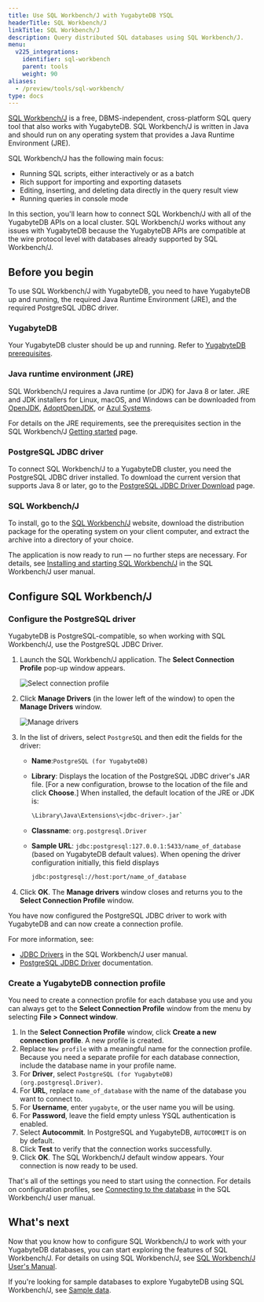```yaml
---
title: Use SQL Workbench/J with YugabyteDB YSQL
headerTitle: SQL Workbench/J
linkTitle: SQL Workbench/J
description: Query distributed SQL databases using SQL Workbench/J.
menu:
  v225_integrations:
    identifier: sql-workbench
    parent: tools
    weight: 90
aliases:
  - /preview/tools/sql-workbench/
type: docs
---
```


[SQL Workbench/J](https://www.sql-workbench.eu/index.html) is a free, DBMS-independent, cross-platform SQL query tool that also works with YugabyteDB. SQL Workbench/J is written in Java and should run on any operating system that provides a Java Runtime Environment (JRE).

SQL Workbench/J has the following main focus:

- Running SQL scripts, either interactively or as a batch
- Rich support for importing and exporting datasets
- Editing, inserting, and deleting data directly in the query result view
- Running queries in console mode

In this section, you'll learn how to connect SQL Workbench/J with all of the YugabyteDB APIs on a local cluster. SQL Workbench/J works without any issues with YugabyteDB because the YugabyteDB APIs are compatible at the wire protocol level with databases already supported by SQL Workbench/J.

## Before you begin

To use SQL Workbench/J with YugabyteDB, you need to have YugabyteDB up and running, the required Java Runtime Environment (JRE), and the required PostgreSQL JDBC driver.

### YugabyteDB

Your YugabyteDB cluster should be up and running. Refer to [YugabyteDB prerequisites](../#yugabytedb-prerequisites).

### Java runtime environment (JRE)

SQL Workbench/J requires a Java runtime (or JDK) for Java 8 or later. JRE and JDK installers for Linux, macOS, and Windows can be downloaded from [OpenJDK](http://jdk.java.net/), [AdoptOpenJDK](https://adoptopenjdk.net/), or [Azul Systems](https://www.azul.com/downloads/zulu-community/).

For details on the JRE requirements, see the prerequisites section in the SQL Workbench/J [Getting started](http://www.sql-workbench.eu/getting-started.html) page.

### PostgreSQL JDBC driver

To connect SQL Workbench/J to a YugabyteDB cluster, you need the PostgreSQL JDBC driver installed. To download the current version that supports Java 8 or later, go to the [PostgreSQL JDBC Driver Download](https://jdbc.postgresql.org/download/) page.

### SQL Workbench/J

To install, go to the [SQL Workbench/J](http://www.sql-workbench.net/) website, download the distribution package for the operating system on your client computer, and extract the archive into a directory of your choice.

The application is now ready to run — no further steps are necessary. For details, see [Installing and starting SQL Workbench/J](http://www.sql-workbench.eu/manual/install.html) in the SQL Workbench/J user manual.

## Configure SQL Workbench/J

### Configure the PostgreSQL driver

YugabyteDB is PostgreSQL-compatible, so when working with SQL Workbench/J, use the PostgreSQL JDBC Driver.

1. Launch the SQL Workbench/J application. The **Select Connection Profile** pop-up window appears.

    ![Select connection profile](/images/develop/tools/sql-workbench/sql-wb_connection-profile.png)

2. Click **Manage Drivers** (in the lower left of the window) to open the **Manage Drivers** window.

    ![Manage drivers](/images/develop/tools/sql-workbench/sql-wb-manage-drivers.png)

3. In the list of drivers, select `PostgreSQL` and then edit the fields for the driver:

    - **Name**:`PostgreSQL (for YugabyteDB)`
    - **Library**: Displays the location of the PostgreSQL JDBC driver's JAR file. [For a new configuration, browse to the location of the file and click **Choose**.] When installed, the default location of the JRE or JDK is:

      ```sh
      \Library\Java\Extensions\<jdbc-driver>.jar`
      ```

    - **Classname**: `org.postgresql.Driver`
    - **Sample URL**: `jdbc:postgresql:127.0.0.1:5433/name_of_database` (based on YugabyteDB default values). When opening the driver configuration initially, this field displays

        ```sh
       jdbc:postgresql://host:port/name_of_database
        ```

4. Click **OK**. The **Manage drivers** window closes and returns you to the **Select Connection Profile** window.

You have now configured the PostgreSQL JDBC driver to work with YugabyteDB and can now create a connection profile.

For more information, see:

- [JDBC Drivers](http://www.sql-workbench.net/manual/jdbc-setup.html) in the SQL Workbench/J user manual.
- [PostgreSQL JDBC Driver](https://jdbc.postgresql.org/documentation/) documentation.

### Create a YugabyteDB connection profile

You need to create a connection profile for each database you use and you can always get to the **Select Connection Profile** window from the menu by selecting **File > Connect window**.

1. In the **Select Connection Profile** window, click **Create a new connection profile**. A new profile is created.
2. Replace `New profile` with a meaningful name for the connection profile. Because you need a separate profile for each database connection, include the database name in your profile name.
3. For **Driver**, select `PostgreSQL (for YugabyteDB) (org.postgresql.Driver)`.
4. For **URL**, replace `name_of_database` with the name of the database you want to connect to.
5. For **Username**, enter `yugabyte`, or the user name you will be using.
6. For **Password**, leave the field empty unless YSQL authentication is enabled.
7. Select **Autocommit**. In PostgreSQL and YugabyteDB, `AUTOCOMMIT` is on by default.
8. Click **Test** to verify that the connection works successfully.
9. Click **OK**.  The SQL Workbench/J default window appears. Your connection is now ready to be used.

That's all of the settings you need to start using the connection. For details on configuration profiles, see [Connecting to the database](http://www.sql-workbench.eu/manual/profiles.html) in the SQL Workbench/J user manual.

## What's next

Now that you know how to configure SQL Workbench/J to work with your YugabyteDB databases, you can start exploring the features of SQL Workbench/J. For details on using SQL Workbench/J, see [SQL Workbench/J User's Manual](https://www.sql-workbench.eu/manual/workbench-manual.html).

If you're looking for sample databases to explore YugabyteDB using SQL Workbench/J, see [Sample data](../../../sample-data/).
